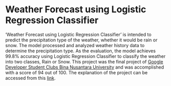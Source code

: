 # Weather Forecast using Logistic Regression Classifier
‘Weather Forecast using Logistic Regression Classifier’ is intended to predict the precipitation type of the weather, whether it would be rain or snow. The model processed and analyzed weather history data to determine the precipitation type. As the evaluation, the model achieves 99.8% accuracy using Logistic Regression Classifier to classify the weather into two classes, Rain or Snow. This project was the final project of [Google Developer Student Clubs Bina Nusantara University](https://www.linkedin.com/company/developers-student-clubs-bina-nusantara-university/) and was accomplished with a score of 94 out of 100. The explanation of the project can be accessed from this [link](https://nadyatyandra.notion.site/Weather-Forecast-using-Logistic-Regression-Classifier-3214be07b2c94d7caac8fe4e8ed1e19c).
